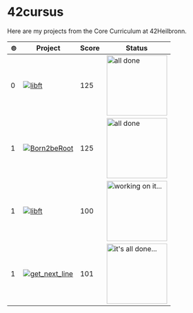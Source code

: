 # 42cursus

Here are my projects from the Core Curriculum at 42Heilbronn.

| ⊚︎ | Project | Score | Status |
| --- | --- | --- | --- |
| 0 | [![libft](https://github.com/ayogun/42-project-badges/blob/main/badges/libftm.png)](https://github.com/gnickel42/libft) | 125 | <img src="https://i.giphy.com/l0Iyl55kTeh71nTXy.webp" alt="all done" width="140" /> |
| 1 | [![Born2beRoot](https://github.com/ayogun/42-project-badges/blob/main/badges/born2berootm.png)](https://github.com/gnickel42/Born2beRoot) | 125 | <img src="https://media2.giphy.com/media/v1.Y2lkPTc5MGI3NjExZXpwa20xaXQxOWdpd2cyeWd3eG9jeDViZjJocWR4cDVuaTh1bDBsbCZlcD12MV9pbnRlcm5hbF9naWZfYnlfaWQmY3Q9Zw/8UF0EXzsc0Ckg/giphy.webp" alt="all done" width="140" /> |
| 1 | [![libft](https://github.com/ayogun/42-project-badges/blob/main/badges/ft_printfe.png)](https://github.com/gnickel42/ft_printf) | 100 | <img src="https://media4.giphy.com/media/v1.Y2lkPTc5MGI3NjExaDR6emphNjB6c2N5b2xpMGt6MGZ2eW8zMTluMHZhcnJlenJ2OW41dSZlcD12MV9pbnRlcm5hbF9naWZfYnlfaWQmY3Q9Zw/26u4lOMA8JKSnL9Uk/giphy.webp" alt="working on it..." width="140" /> |
| 1 | [![get_next_line](https://github.com/ayogun/42-project-badges/blob/main/badges/get_next_linee.png)](https://github.com/gnickel42/get_next_line)</dif> | 101 | <img src="https://i.giphy.com/jU2LNEPxKSjHM0K9ER.webp" alt="it's all done..." width="140" /> |
